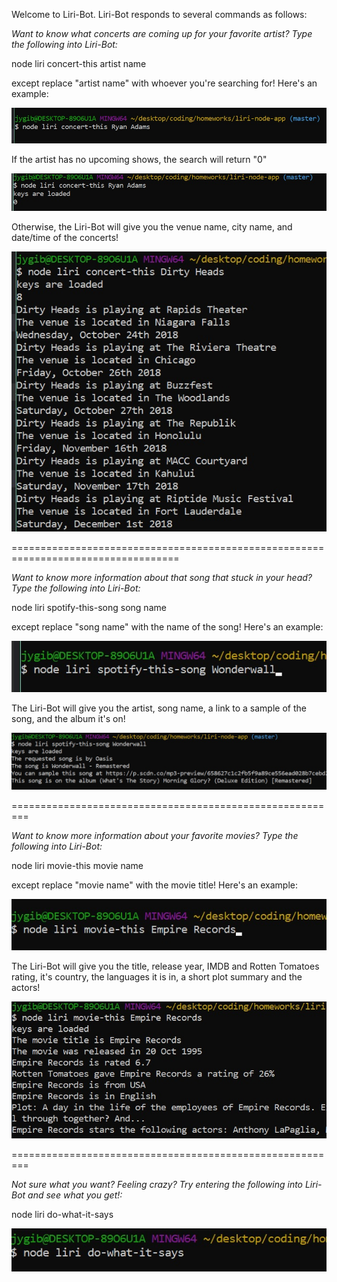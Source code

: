 Welcome to Liri-Bot. Liri-Bot responds to several commands as follows:

*Want to know what concerts are coming up for your favorite artist? Type the following into Liri-Bot:*

node liri concert-this artist name

except replace "artist name" with whoever you're searching for! Here's an example:

![concert-this-search](/screenshots-liri/concert-this-search.jpg)

If the artist has no upcoming shows, the search will return "0"

![concert-this-null](/screenshots-liri/concert-this-null.jpg)

Otherwise, the Liri-Bot will give you the venue name, city name, and date/time of the concerts!

![concert-this-results](/screenshots-liri/concert-this-results.jpg)

===================================================================================

*Want to know more information about that song that stuck in your head? Type the following into Liri-Bot:*

node liri spotify-this-song song name

except replace "song name" with the name of the song! Here's an example:

![spotify-this-search](/screenshots-liri/spotify-this-search.jpg)

The Liri-Bot will give you the artist, song name, a link to a sample of the song, and the album it's on!

![spotify-this-results](/screenshots-liri/spotify-this-results.jpg)

=========================================================

*Want to know more information about your favorite movies? Type the following into Liri-Bot:*

node liri movie-this movie name

except replace "movie name" with the movie title! Here's an example:

![movie-this-search](/screenshots-liri/movie-this-search.jpg)

The Liri-Bot will give you the title, release year, IMDB and Rotten Tomatoes rating, it's country, the languages it is in, a short plot summary and the actors!

![movie-this-results](screenshots-liri/movie-this-results.jpg)

=========================================================

*Not sure what you want? Feeling crazy? Try entering the following into Liri-Bot and see what you get!:*

node liri do-what-it-says

![do-what-it-says](/screenshots-liri/do-what-it-says.jpg)